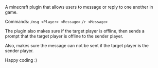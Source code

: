 A minecraft plugin that allows users to message or reply to one another in game.

Commands:
`/msg <Player> <Message>`
`/r <Message>`

The plugin also makes sure if the target player is offline, then sends a prompt that the target player is offline to the sender player.

Also, makes sure the message can not be sent if the target player is the sender player.

Happy coding :) 
